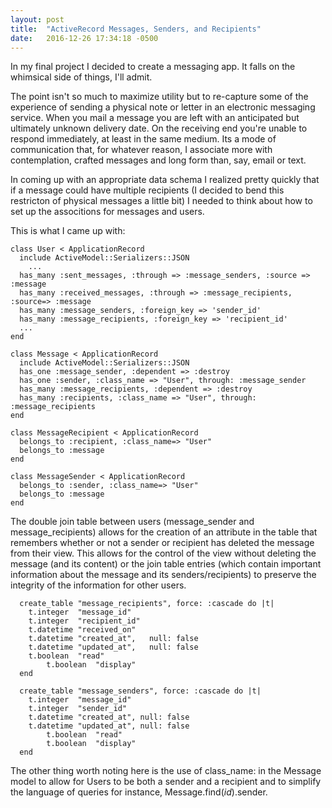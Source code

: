 ```yaml
---
layout: post
title:  "ActiveRecord Messages, Senders, and Recipients"
date:   2016-12-26 17:34:18 -0500
---
```



In my final project I decided to create a messaging app. It falls on the whimsical side of things, I'll admit.  

The point isn't so much to maximize utility but to re-capture some of the experience of sending a physical note or letter in an electronic messaging service. When you mail a message you are left with an anticipated but ultimately unknown delivery date. On the receiving end you're unable to respond immediately, at least in the same medium. Its a mode of communication that, for whatever reason, I associate more with contemplation, crafted messages and long form than, say, email or text.  

In coming up with an appropriate data schema I realized pretty quickly that if a message could have multiple recipients (I decided to bend this restricton of physical messages a little bit) I needed to think about how to set up the associtions for  messages and users. 

This is what I came up with:

```
class User < ApplicationRecord
  include ActiveModel::Serializers::JSON
	...
  has_many :sent_messages, :through => :message_senders, :source => :message
  has_many :received_messages, :through => :message_recipients, :source=> :message
  has_many :message_senders, :foreign_key => 'sender_id'
  has_many :message_recipients, :foreign_key => 'recipient_id'
  ...
end

class Message < ApplicationRecord
  include ActiveModel::Serializers::JSON
  has_one :message_sender, :dependent => :destroy
  has_one :sender, :class_name => "User", through: :message_sender
  has_many :message_recipients, :dependent => :destroy
  has_many :recipients, :class_name => "User", through: :message_recipients
end

class MessageRecipient < ApplicationRecord
  belongs_to :recipient, :class_name=> "User"
  belongs_to :message
end

class MessageSender < ApplicationRecord
  belongs_to :sender, :class_name=> "User"
  belongs_to :message
end

```

The double join table between users (message_sender and message_recipients) allows for the creation of an attribute in the table that remembers whether or not a sender or recipient has deleted the message from their view. This allows for the control of the view without deleting the message (and its content) or the join table entries (which contain important information about the message and its senders/recipients) to preserve the integrity of the information for other users.

```
  create_table "message_recipients", force: :cascade do |t|
    t.integer  "message_id"
    t.integer  "recipient_id"
    t.datetime "received_on"
    t.datetime "created_at",   null: false
    t.datetime "updated_at",   null: false
    t.boolean  "read"
		t.boolean  "display"
  end

  create_table "message_senders", force: :cascade do |t|
    t.integer  "message_id"
    t.integer  "sender_id"
    t.datetime "created_at", null: false
    t.datetime "updated_at", null: false
		t.boolean  "read"
		t.boolean  "display"
  end
```

The other thing worth noting here is the use of class_name: in the Message model to allow for Users to be both a sender and a recipient and to simplify the language of queries for instance, Message.find(_id_).sender. 

